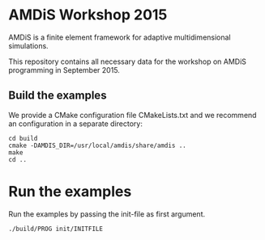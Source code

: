 # AMDiS Workshop 2015

AMDiS is a finite element framework for adaptive multidimensional
simulations.

This repository contains all necessary data for the workshop on 
AMDiS programming in September 2015.

## Build the examples

We provide a CMake configuration file CMakeLists.txt and we recommend 
an configuration in a separate directory:

```
cd build
cmake -DAMDIS_DIR=/usr/local/amdis/share/amdis ..
make
cd ..
```

# Run the examples

Run the examples by passing the init-file as first argument.

```
./build/PROG init/INITFILE
```


